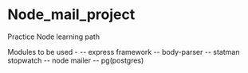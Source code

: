# Node_mail_project
Practice Node learning path

Modules to be used -
    -- express framework
    -- body-parser
    -- statman stopwatch
    -- node mailer
    -- pg(postgres)